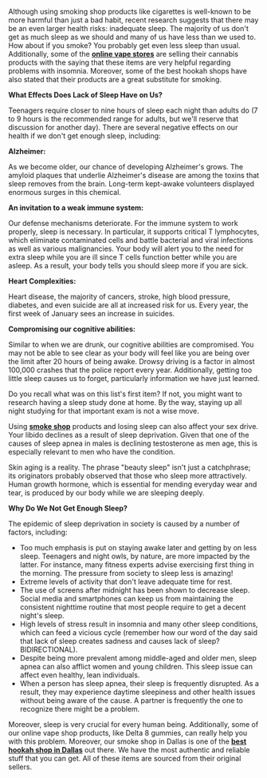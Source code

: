 <span style="font-weight: 400;">Although using smoking shop products like cigarettes is well-known to be more harmful than just a bad habit, recent research suggests that there may be an even larger health risks: inadequate sleep. The majority of us don't get as much sleep as we should and many of us have less than we used to. How about if you smoke? You probably get even less sleep than usual. Additionally, some of the </span><a href="https://smokeshopindallas.com/online-vape-store-in-dallas/"><b>online vape stores</b></a><span style="font-weight: 400;"> are selling their cannabis products with the saying that these items are very helpful regarding problems with insomnia. Moreover, some of the best hookah shops have also stated that their products are a great substitute for smoking.</span>

<b>What Effects Does Lack of Sleep Have on Us?</b>

<span style="font-weight: 400;">Teenagers require closer to nine hours of sleep each night than adults do (7 to 9 hours is the recommended range for adults, but we'll reserve that discussion for another day). There are several negative effects on our health if we don't get enough sleep, including:</span>

<b>Alzheimer:</b>

<span style="font-weight: 400;">As we become older, our chance of developing Alzheimer's grows. The amyloid plaques that underlie Alzheimer's disease are among the toxins that sleep removes from the brain. Long-term kept-awake volunteers displayed enormous surges in this chemical.</span>

<b>An invitation to a weak immune system:</b>

<span style="font-weight: 400;">Our defense mechanisms deteriorate. For the immune system to work properly, sleep is necessary. In particular, it supports critical T lymphocytes, which eliminate contaminated cells and battle bacterial and viral infections as well as various malignancies. Your body will alert you to the need for extra sleep while you are ill since T cells function better while you are asleep. As a result, your body tells you should sleep more if you are sick.</span>

<b>Heart Complexities:</b>

<span style="font-weight: 400;">Heart disease, the majority of cancers, stroke, high blood pressure, diabetes, and even suicide are all at increased risk for us. Every year, the first week of January sees an increase in suicides.</span>

<b>Compromising our cognitive abilities:</b>

<span style="font-weight: 400;">Similar to when we are drunk, our cognitive abilities are compromised. You may not be able to see clear as your body will feel like you are being over the limit after 20 hours of being awake. Drowsy driving is a factor in almost 100,000 crashes that the police report every year. Additionally, getting too little sleep causes us to forget, particularly information we have just learned.</span>

<span style="font-weight: 400;">Do you recall what was on this list's first item? If not, you might want to research having a sleep study done at home. By the way, staying up all night studying for that important exam is not a wise move.</span>

<span style="font-weight: 400;">Using </span><a href="https://smokeshopindallas.com/"><b>smoke shop</b></a><span style="font-weight: 400;"> products and losing sleep can also affect your sex drive. Your libido declines as a result of sleep deprivation. Given that one of the causes of sleep apnea in males is declining testosterone as men age, this is especially relevant to men who have the condition.</span>

<span style="font-weight: 400;">Skin aging is a reality. The phrase "beauty sleep" isn't just a catchphrase; its originators probably observed that those who sleep more attractively. Human growth hormone, which is essential for mending everyday wear and tear, is produced by our body while we are sleeping deeply.</span>

<b>Why Do We Not Get Enough Sleep?</b>

<span style="font-weight: 400;">The epidemic of sleep deprivation in society is caused by a number of factors, including:</span>
<ul>
 	<li style="font-weight: 400;" aria-level="1"><span style="font-weight: 400;">Too much emphasis is put on staying awake later and getting by on less sleep. Teenagers and night owls, by nature, are more impacted by the latter. For instance, many fitness experts advise exercising first thing in the morning. The pressure from society to sleep less is amazing!</span></li>
 	<li style="font-weight: 400;" aria-level="1"><span style="font-weight: 400;">Extreme levels of activity that don't leave adequate time for rest.</span></li>
 	<li style="font-weight: 400;" aria-level="1"><span style="font-weight: 400;">The use of screens after midnight has been shown to decrease sleep. Social media and smartphones can keep us from maintaining the consistent nighttime routine that most people require to get a decent night's sleep.</span></li>
 	<li style="font-weight: 400;" aria-level="1"><span style="font-weight: 400;">High levels of stress result in insomnia and many other sleep conditions, which can feed a vicious cycle (remember how our word of the day said that lack of sleep creates sadness and causes lack of sleep? BIDIRECTIONAL).</span></li>
 	<li style="font-weight: 400;" aria-level="1"><span style="font-weight: 400;">Despite being more prevalent among middle-aged and older men, sleep apnea can also afflict women and young children. This sleep issue can affect even healthy, lean individuals.</span></li>
 	<li style="font-weight: 400;" aria-level="1"><span style="font-weight: 400;">When a person has sleep apnea, their sleep is frequently disrupted. As a result, they may experience daytime sleepiness and other health issues without being aware of the cause. A partner is frequently the one to recognize there might be a problem.</span></li>
</ul>
<span style="font-weight: 400;">Moreover, sleep is very crucial for every human being. Additionally, some of our online vape shop products, like Delta 8 gummies, can really help you with this problem. Moreover, our smoke shop in Dallas is one of the </span><a href="https://smokeshopindallas.com/online-tobacco-shop/"><b>best hookah shop in Dallas</b></a><span style="font-weight: 400;"> out there. We have the most authentic and reliable stuff that you can get. All of these items are sourced from their original sellers.</span>
